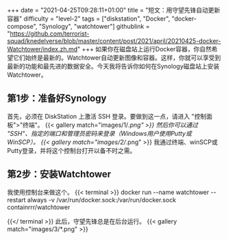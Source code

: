 +++
date = "2021-04-25T09:28:11+01:00"
title = "短文：用守望先锋自动更新容器"
difficulty = "level-2"
tags = ["diskstation", "Docker", "docker-compose", "Synology", "watchtower"]
githublink = "https://github.com/terrorist-squad/knedelverse/blob/master/content/post/2021/april/20210425-docker-Watchtower/index.zh.md"
+++
如果你在磁盘站上运行Docker容器，你自然希望它们始终是最新的。Watchtower自动更新图像和容器。这样，你就可以享受到最新的功能和最先进的数据安全。今天我将告诉你如何在Synology磁盘站上安装Watchtower。
## 第1步：准备好Synology
首先，必须在 DiskStation 上激活 SSH 登录。要做到这一点，请进入 "控制面板">"终端"。
{{< gallery match="images/1/*.png" >}}
然后你可以通过 "SSH"、指定的端口和管理员密码来登录（Windows用户使用Putty或WinSCP）。
{{< gallery match="images/2/*.png" >}}
我通过终端、winSCP或Putty登录，并将这个控制台打开以备不时之需。
## 第2步：安装Watchtower
我使用控制台来做这个。
{{< terminal >}}
docker run --name watchtower --restart always -v /var/run/docker.sock:/var/run/docker.sock containrrr/watchtower

{{</ terminal >}}
此后，守望先锋总是在后台运行。
{{< gallery match="images/3/*.png" >}}

